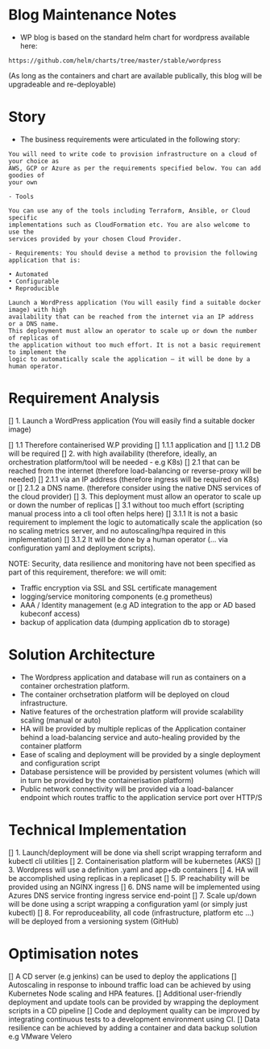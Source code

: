 Blog Maintenance Notes
======================

- WP blog is based on the standard helm chart for wordpress available here:

```
https://github.com/helm/charts/tree/master/stable/wordpress
```

(As long as the containers and chart are available publically, this blog will be upgradeable and re-deployable)


Story
=====

- The business requirements were articulated in the following story:

```
You will need to write code to provision infrastructure on a cloud of your choice as
AWS, GCP or Azure as per the requirements specified below. You can add goodies of
your own

- Tools

You can use any of the tools including Terraform, Ansible, or Cloud specific
implementations such as CloudFormation etc. You are also welcome to use the
services provided by your chosen Cloud Provider.

- Requirements: You should devise a method to provision the following application that is:

• Automated
• Configurable
• Reproducible

Launch a WordPress application (You will easily find a suitable docker image) with high
availability that can be reached from the internet via an IP address or a DNS name.
This deployment must allow an operator to scale up or down the number of replicas of
the application without too much effort. It is not a basic requirement to implement the
logic to automatically scale the application — it will be done by a human operator.
```

Requirement Analysis
====================

[] 1. Launch a WordPress application (You will easily find a suitable docker image) 
  
  [] 1.1 Therefore containerised W.P providing 
    [] 1.1.1 application and 
    [] 1.1.2 DB will be required
  [] 2. with high availability (therefore, ideally, an orchestration platform/tool will be needed - e.g K8s)
   [] 2.1 that can be reached from the internet (therefore load-balancing or reverse-proxy will be needed) 
    [] 2.1.1 via an IP address (therefore ingress will be required on K8s) or 
    [] 2.1.2 a DNS name. (therefore consider using the native DNS services of the cloud provider)
  [] 3. This deployment must allow an operator to scale up or down the number of replicas
     [] 3.1 without too much effort (scripting manual process into a cli tool often helps here) 
      [] 3.1.1 It is not a basic requirement to implement the logic to automatically scale the application (so no scaling metrics server, and no autoscaling/hpa required in this implementation) 
      [] 3.1.2 It will be done by a human operator (... via configuration yaml and deployment scripts).

NOTE: Security, data resilience and monitoring have not been specified as part of this requirement, therefore: we will omit:

- Traffic encryption via SSL and SSL certificate management 
- logging/service monitoring components (e.g prometheus)
- AAA / Identity management (e.g AD integration to the app or AD based kubeconf access)
- backup of application data (dumping application db to storage)

Solution Architecture
=====================

- The Wordpress application and database will run as containers on a container orchestration platform.
- The container orchsetration platform will be deployed on cloud infrastructure.
- Native features of the orchestration platform will provide scalability scaling (manual or auto)
- HA will be provided by multiple replicas of the Application container behind a load-balancing service and auto-healing provided by the container platform
- Ease of scaling  and deployment will be provided by a single deployment and configuration script
- Database persistence will be provided by persistent volumes (which will in turn be provided by the containerisation platform)
- Public network connectivity will be provided via a load-balancer endpoint which routes traffic to the application service port over HTTP/S


Technical Implementation
=========================

[] 1. Launch/deployment will be done via shell script wrapping terraform and kubectl cli utilities
[] 2. Containerisation platform will be kubernetes (AKS)
[] 3. Wordpress will use a definition .yaml and app+db containers
[] 4. HA will be accomplished using replicas in a replicaset 
[] 5. IP reachability will be provided using an NGINX ingress
[] 6. DNS name will be implemented using Azures DNS service fronting ingress service end-point
[] 7. Scale up/down will be done using a script wrapping a configuration yaml (or simply just kubectl)
[] 8. For reproduceability, all code (infrastructure, platform etc ...) will be deployed from a versioning system (GitHub)

Optimisation notes
==================

[] A CD server (e.g jenkins) can be used to deploy the applications 
[] Autoscaling in response to inbound traffic load can be achieved by using Kubernetes Node scaling and HPA features.
[] Additional user-friendly deployment and update tools can be provided by wrapping the deployment scripts in a CD pipeline
[] Code and deployment quality can be improved by integrating continuous tests to a development environment using CI.
[] Data resilience can be achieved by adding a container and data backup solution e.g VMware Velero

